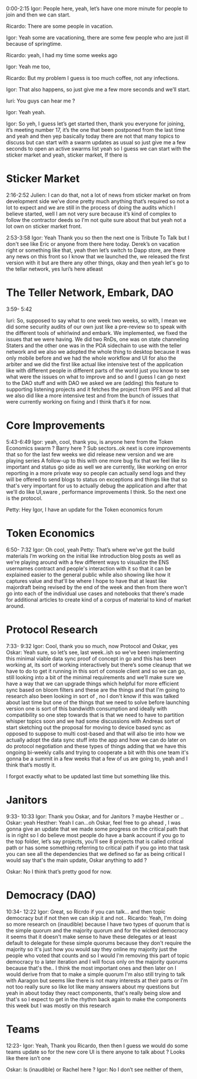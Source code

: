 0:00-2:15
Igor: People here, yeah, let’s have one more minute for people to join and then we can start.

Ricardo: There are some people in vacation.

Igor: Yeah some are vacationing, there are some few people who are just ill because of springtime.

Ricardo: yeah, I had my time some weeks ago

Igor: Yeah me too, 

Ricardo: But my problem I guess is too much coffee, not any infections.

Igor: That also happens, so just give me a few more seconds and we’ll start.

Iuri: You guys can hear me ?

Igor: Yeah yeah.

Igor: So yeh, I guess let’s get started then, thank you everyone for joining, it’s meeting number 17, it’s the one that been postponed from the last time and yeah and then yep basically today there are not that many topics to discuss but can start with a swarm updates as usual so just give me a few seconds to open an active swarms list yeah so I guess we can start with the sticker market and yeah, sticker market, If there is

# Sticker Market
2:16-2:52
Julien: I can do that, not a lot of news from sticker market on from development side we’ve done pretty much anything that’s required so not a lot to expect and we are still in the process of doing the audits which I believe started, well I am not very sure because it’s kind of complex to follow the contractor deeds so I'm not quite sure about that but yeah not a lot own on sticker market front.

2:53-3:58
Igor: Yeah Thank you so then the next one is Tribute To Talk but I don't see like Eric or anyone from there here today. Derek’s on vacation right or something like that, yeah then let’s switch to Dapp store, are there any news on this front so I know that we launched the, we released the first version with it but are there any other things, okay and then yeah let's go to the tellar network, yes Iuri’s here atleast

# The Teller Network, Embark, DAO
3:59- 5:42

Iuri: So, supposed to say what to one week two weeks, so with, I mean we did some security audits of our own just like a pre-review so to speak with the different tools of whirlwind and  embark.
 We implemented, we fixed the issues that we were having. We did two RnDs, one was on state channeling  Staters and the other one was in the POA  sidechain to use with the teller network and we also we adopted the whole thing to desktop because it was only mobile before and we had the whole workflow and UI for also the arbiter and we did the first like actual like intensive test of the application like with different people in different parts of the world just you know to see what were the issues on what to improve and so and I guess I can go next to the DAO stuff and with DAO we asked we are (adding) this feature to supporting listening projects and it fetches the project from IPFS and all that we also did like a more intensive test and from the bunch of issues that were currently working on fixing and I think that’s it for now.

# Core Improvements
5:43-6:49
Igor: yeah, cool, thank you, is anyone here from the Token Economics swarm ? Barry here ? Sub sectors..ok next is core improvements that so for the last few weeks we did release new version and we are playing series A follow-up to this with one more bug fix that we feel like its important and status go side as well we are currently, like working on error reporting in a more private way so people can actually send logs and they will be offered to send blogs to status on exceptions and things like that so that's very important for us to actually debug the application and after that we'll do like UI,sware , performance improvements I think. So the next one is the protocol.

Petty: Hey Igor, I have an update for the Token economics forum

# Token Economics
6:50- 7:32
Igor: Oh cool, yeah 
Petty: That’s where we’ve got the build materials I’m working on the initial like introduction blog posts as well as we're playing around with a few different ways to visualize the ENS usernames contract and people's interaction with it so that it can be explained easier to the general  public while also showing like how it captures value and that'll be where I hope to have that at least like majordraft being revised by the end of the week and then from there won't go into each of the individual use cases and notebooks that there's made for additional articles to create kind of a corpus of material to kind of market around.



# Protocol Research
7:33- 9:32
Igor: Cool, thank you so much, now Protocol and Oskar, yes 
Oskar: Yeah sure, so let’s see, last week..ish so we’ve been implementing this minimal viable data sync proof of concept in go and this has been working at, its sort of working interactively but there’s some cleanup that we have to do to get it running in this sort of console client and so we can go, still looking into a bit of the minimal requirements and we’ll make sure we have a way that we can upgrade things which helpful for more efficient sync based on bloom filters and these are the things and that I'm going to research also been looking in sort of , no I don't know if this was talked about last time but one of the things that we need to solve before launching version one is sort of this bandwidth consumption and ideally with compatibility so one step towards that is that we need to have to partition whisper topics soon and we had some discussions with Andreas sort of start sketching out the proposal for moving to device based sync as opposed to suppose to multi cost-based and that will also tie into how we actually adopt the data sync stuff into the app and how we can do later on do protocol negotiation and these types of things adding that we have this ongoing bi-weekly calls and trying to cooperate a bit with this one team it's gonna be a summit in a few weeks that a few of us are going to, yeah and I think that’s mostly it.

I forgot exactly what to be updated last time but something like this.

# Janitors
9:33- 10:33
Igor: Thank you Oskar, and for Janitors ? maybe Hesther or ..
Oskar: yeah
Hesther: Yeah I can...oh Oskar, feel free to go ahead , I was gonna give an update that we made some progress on the critical path that is in right so I do believe most people do have a bank account if you go to the top folder, let’s say projects, you’ll see 8 projects that is called critical path or has some something referring to critical path if you go into that task you can see all the dependencies that we defined so far as being critical I would say that's the main update, Oskar anything to add ?

Oskar: No I think that’s pretty good for now.

# Democracy (DAO)
10:34- 12:22
Igor: Great, so Ricrdo if you can talk... and then topic democracy but if not then we can skip it and not..
Ricardo:  Yeah, I'm doing so more research on (inaudible) because I have two types of quorum that is the simple quorum and the majority quorum and for the wicked  democracy  it seems that it doesn't make sense to have these delegates or at least default to delegate for these simple quorums because they don't require the majority so it's just how you would say they online my majority just the people who voted that counts and so I would I'm removing this part of topic democracy to a later iteration and I will focus only on the majority quorums because that's the.. I think the most important ones and then later on I would derive from that to make a simple quorum I'm also still trying to talk with Aaragon but seems like there is not many interests at their parts or I’m not too really sure so like lot like many answers about my questions but yeah in about today they react components,  that's really being slow and that's so I expect to get in the rhythm back again to make the components this week but I was mostly on this research 

  
# Teams

12:23-
Igor: Yeah, Thank you Ricardo, then then I guess we would do some teams update so for the new core UI is there anyone to talk about ? Looks like there isn’t one 

Oskar: Is (inaudible) or Rachel here ?
Igor: No I don’t see neither of them,

